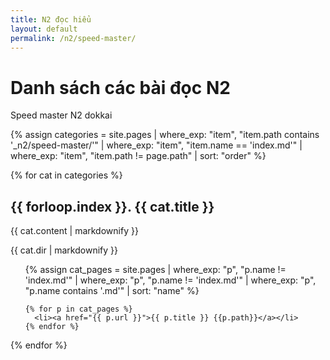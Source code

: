 ```yaml
---
title: N2 đọc hiểu
layout: default
permalink: /n2/speed-master/
---
```


# Danh sách các bài đọc N2

Speed master N2 dokkai

{% assign categories = site.pages
  | where_exp: "item", "item.path contains '_n2/speed-master/'"
  | where_exp: "item", "item.name == 'index.md'"
  | where_exp: "item", "item.path != page.path"
  | sort: "order" %}

{% for cat in categories %}
  <h2>{{ forloop.index }}. {{ cat.title }}</h2>
  <p>{{ cat.content | markdownify }}</p>
  <p>{{ cat.dir | markdownify }}</p>

  <ul>
    {% assign cat_pages = site.pages
      | where_exp: "p", "p.name != 'index.md'"
      | where_exp: "p", "p.name != 'index.md'"
      | where_exp: "p", "p.name contains '.md'"
      | sort: "name" %}
    
    {% for p in cat_pages %}
      <li><a href="{{ p.url }}">{{ p.title }} {{p.path}}</a></li>
    {% endfor %}
  </ul>
{% endfor %}